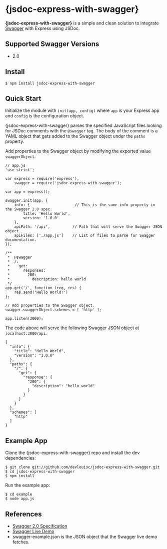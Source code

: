 # {jsdoc-express-with-swagger}
**{jsdoc-express-with-swagger}** is a simple and clean solution to integrate [Swagger](htto://swagger.io) with Express
using JSDoc.

## Supported Swagger Versions
* 2.0

## Install
    $ npm install jsdoc-express-with-swagger

## Quick Start
Initialize the module with `init(app, config)` where `app` is your Express app and `config` is the configuration object.

{jsdoc-express-with-swagger} parses the specified JavaScript files looking for JSDoc comments with the `@swagger` tag.
The body of the comment is a YAML object that gets added to the Swagger object under the `paths` property.

Add properties to the Swagger object by modifying the exported value `swaggerObject`.

    // app.js
    'use strict';

    var express = require('express'),
        swagger = require('jsdoc-express-with-swagger');

    var app = express();

    swagger.init(app, {
        info: {                    // This is the same info property in the Swagger 2.0 spec.
            title: 'Hello World',
            version: '1.0.0'
        },
        apiPath: '/api',          // Path that will serve the Swagger JSON object.
        apiFiles: ['./app.js']    // List of files to parse for Swagger documentation.
    });

    /**
     *  @swagger
     *  /:
     *    get:
     *      responses:
     *        200:
     *          description: hello world
     */
    app.get('/', function (req, res) {
        res.send('Hello World!')
    };

    // Add properties to the Swagger object.
    swagger.swaggerObject.schemes = [ 'http' ];

    app.listen(3000);

The code above will serve the following Swagger JSON object at `localhost:3000/api`.

    {
      "info": {
        "title": "Hello World",
        "version": "1.0.0"
      },
      "paths": {
        "/": {
          "get": {
            "response": {
              "200": {
                "description": "hello world"
              }
            }
          }
        }
      },
      "schemes": [
        "http"
      ]
    }

## Example App
Clone the {jsdoc-express-with-swagger} repo and install the dev dependencies:

    $ git clone git://github.com/devlouisc/jsdoc-express-with-swagger.git
    $ cd jsdoc-express-with-swagger
    $ npm install

Run the example app:

    $ cd example
    $ node app.js

## References
* [Swagger 2.0 Specification](http://swagger.io/specification)
* [Swagger Live Demo](http://petstore.swagger.io)
* swagger-example.json is the JSON object that the Swagger live demo fetches.
